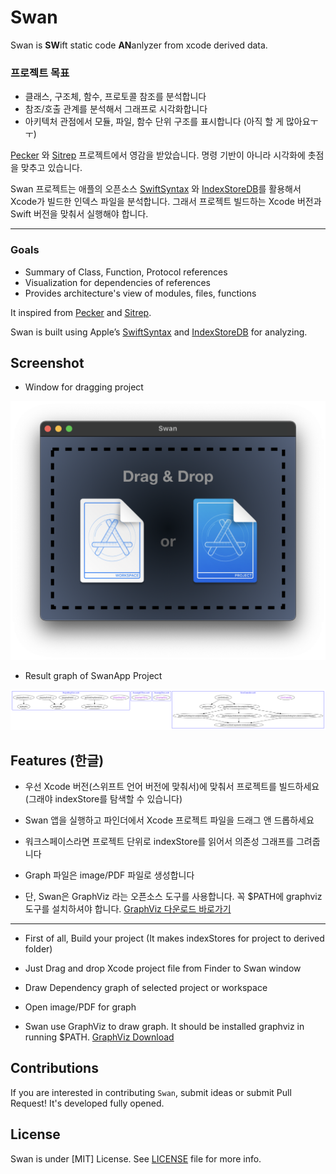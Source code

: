 Swan
====

Swan is **SW**ift static code **AN**anlyzer from xcode derived data.

### 프로젝트 목표

- 클래스, 구조체, 함수, 프로토콜 참조를 분석합니다
- 참조/호출 관계를 분석해서 그래프로 시각화합니다
- 아키텍처 관점에서 모듈, 파일, 함수 단위 구조를 표시합니다 (아직 할 게 많아요ㅜㅜ)


[Pecker](https://github.com/woshiccm/Pecker) 와 [Sitrep](https://github.com/twostraws/Sitrep) 프로젝트에서 영감을 받았습니다.
명령 기반이 아니라 시각화에 촛점을 맞추고 있습니다.

Swan 프로젝트는 애플의 오픈소스 [SwiftSyntax](https://github.com/apple/swift-syntax) 와 [IndexStoreDB](https://github.com/apple/indexstore-db)를 활용해서 Xcode가 빌드한 인덱스 파일을 분석합니다. 그래서 프로젝트 빌드하는 Xcode 버전과 Swift 버전을 맞춰서 실행해야 합니다.

---


### Goals

- Summary of Class, Function, Protocol references
- Visualization for dependencies of references
- Provides architecture's view of modules, files, functions

It inspired from [Pecker](https://github.com/woshiccm/Pecker) and [Sitrep](https://github.com/twostraws/Sitrep). 

Swan is built using Apple’s [SwiftSyntax](https://github.com/apple/swift-syntax) and [IndexStoreDB](https://github.com/apple/indexstore-db) for analyzing. 


Screenshot
-------------
- Window for dragging project

![Swan Window Screenshot](https://github.com/godrm/Swan/blob/main/Screenshots/Swan-Window.png)

- Result graph of SwanApp Project

![Swan Window Screenshot](https://github.com/godrm/Swan/blob/main/Screenshots/swan-graph-byfile.png)

Features (한글)
----------

- 우선 Xcode 버전(스위프트 언어 버전에 맞춰서)에 맞춰서 프로젝트를 빌드하세요 (그래야 indexStore를 탐색할 수 있습니다)
- Swan 앱을 실행하고 파인더에서 Xcode 프로젝트 파일을 드래그 앤 드롭하세요
- 워크스페이스라면 프로젝트 단위로 indexStore를 읽어서 의존성 그래프를 그려줍니다
- Graph 파일은 image/PDF 파일로 생성합니다

- 단, Swan은 GraphViz 라는 오픈소스 도구를 사용합니다. 꼭 $PATH에 graphviz 도구를 설치하셔야 합니다. 
[GraphViz 다운로드 바로가기](https://graphviz.org/download/)

---

- First of all, Build your project (It makes indexStores for project to derived folder)
- Just Drag and drop Xcode project file from Finder to Swan window
- Draw Dependency graph of selected project or workspace
- Open image/PDF for graph

- Swan use GraphViz to draw graph. It should be installed graphviz in running $PATH.
[GraphViz Download](https://graphviz.org/download/)



Contributions
----------------
If you are interested in contributing `Swan`, submit ideas or submit Pull Request!
It's developed fully opened.


License
---------
Swan is under [MIT] License. See [LICENSE](LICENSE) file for more info.
